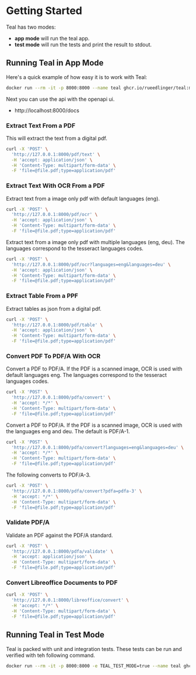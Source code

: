 # Getting Started

Teal has two modes:

- **app mode** will run the teal app.
- **test mode** will run the tests and print the result to stdout.

## Running Teal in App Mode

Here's a quick example of how easy it is to work with Teal:

```bash
docker run --rm -it -p 8000:8000 --name teal ghcr.io/rueedlinger/teal:main
```

Next you can use the api with the openapi ui.

- http://localhost:8000/docs

### Extract Text From a PDF

This will extract the text from a digital pdf.

```bash
curl -X 'POST' \
  'http://127.0.0.1:8000/pdf/text' \
  -H 'accept: application/json' \
  -H 'Content-Type: multipart/form-data' \
  -F 'file=@file.pdf;type=application/pdf'
```

### Extract Text With OCR From a PDF

Extract text from a image only pdf with default languages (eng).

```bash
curl -X 'POST' \
  'http://127.0.0.1:8000/pdf/ocr' \
  -H 'accept: application/json' \
  -H 'Content-Type: multipart/form-data' \
  -F 'file=@file.pdf;type=application/pdf'
```

Extract text from a image only pdf with multiple languages (eng, deu). The languages correspond to the tesseract
languages codes.

```bash
curl -X 'POST' \
  'http://127.0.0.1:8000/pdf/ocr?languages=eng&languages=deu' \
  -H 'accept: application/json' \
  -H 'Content-Type: multipart/form-data' \
  -F 'file=@file.pdf;type=application/pdf'
```

### Extract Table From a PPF

Extract tables as json from a digital pdf.

```bash
curl -X 'POST' \
  'http://127.0.0.1:8000/pdf/table' \
  -H 'accept: application/json' \
  -H 'Content-Type: multipart/form-data' \
  -F 'file=@file.pdf;type=application/pdf'
```

### Convert PDF To PDF/A With OCR

Convert a PDF to PDF/A. If the PDF is a scanned image, OCR is used with default languages eng. The languages correspond
to the tesseract languages codes.

```bash
curl -X 'POST' \
  'http://127.0.0.1:8000/pdfa/convert' \
  -H 'accept: */*' \
  -H 'Content-Type: multipart/form-data' \
  -F 'file=@file.pdf;type=application/pdf'
```

Convert a PDF to PDF/A. If the PDF is a scanned image, OCR is used with the languages eng and deu. The default is
PDF/A-1.

```bash
curl -X 'POST' \
  'http://127.0.0.1:8000/pdfa/convert?languages=eng&languages=deu' \
  -H 'accept: */*' \
  -H 'Content-Type: multipart/form-data' \
  -F 'file=@file.pdf;type=application/pdf'
```

The following converts to PDF/A-3.

```bash
curl -X 'POST' \
  'http://127.0.0.1:8000/pdfa/convert?pdfa=pdfa-3' \
  -H 'accept: */*' \
  -H 'Content-Type: multipart/form-data' \
  -F 'file=@file.pdf;type=application/pdf'
```

### Validate PDF/A

Validate an PDF against the PDF/A standard.

```bash
curl -X 'POST' \
  'http://127.0.0.1:8000/pdfa/validate' \
  -H 'accept: application/json' \
  -H 'Content-Type: multipart/form-data' \
  -F 'file=@file.pdf;type=application/pdf'
```

### Convert Libreoffice Documents to PDF

```bash
curl -X 'POST' \
  'http://127.0.0.1:8000/libreoffice/convert' \
  -H 'accept: */*' \
  -H 'Content-Type: multipart/form-data' \
  -F 'file=@file.pdf;type=application/pdf'
```

## Running Teal in Test Mode

Teal is packed with unit and integration tests. These tests can be run and verified with teh following command.

```bash
docker run --rm -it -p 8000:8000 -e TEAL_TEST_MODE=true --name teal ghcr.io/rueedlinger/teal:main
```
